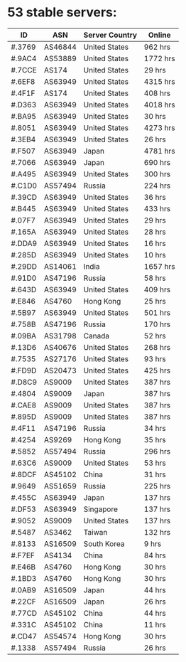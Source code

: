 # 53 stable servers:

| ID | ASN | Server Country | Online |
| ------ | ------ | ------ | ------ |
| #.3769 | AS46844 | United States | 962 hrs |
| #.9AC4 | AS53889 | United States | 1772 hrs |
| #.7CCE | AS174 | United States | 29 hrs |
| #.6EF8 | AS63949 | United States | 4315 hrs |
| #.4F1F | AS174 | United States | 408 hrs |
| #.D363 | AS63949 | United States | 4018 hrs |
| #.BA95 | AS63949 | United States | 30 hrs |
| #.8051 | AS63949 | United States | 4273 hrs |
| #.3EB4 | AS63949 | United States | 26 hrs |
| #.F507 | AS63949 | Japan | 4781 hrs |
| #.7066 | AS63949 | Japan | 690 hrs |
| #.A495 | AS63949 | United States | 300 hrs |
| #.C1D0 | AS57494 | Russia | 224 hrs |
| #.39CD | AS63949 | United States | 36 hrs |
| #.B445 | AS63949 | United States | 433 hrs |
| #.07F7 | AS63949 | United States | 29 hrs |
| #.165A | AS63949 | United States | 28 hrs |
| #.DDA9 | AS63949 | United States | 16 hrs |
| #.285D | AS63949 | United States | 10 hrs |
| #.29DD | AS14061 | India | 1657 hrs |
| #.91D0 | AS47196 | Russia | 58 hrs |
| #.643D | AS63949 | United States | 409 hrs |
| #.E846 | AS4760 | Hong Kong | 25 hrs |
| #.5B97 | AS63949 | United States | 501 hrs |
| #.758B | AS47196 | Russia | 170 hrs |
| #.09BA | AS31798 | Canada | 52 hrs |
| #.13D6 | AS40676 | United States | 268 hrs |
| #.7535 | AS27176 | United States | 93 hrs |
| #.FD9D | AS20473 | United States | 425 hrs |
| #.D8C9 | AS9009 | United States | 387 hrs |
| #.4804 | AS9009 | Japan | 387 hrs |
| #.CAE8 | AS9009 | United States | 387 hrs |
| #.895D | AS9009 | United States | 387 hrs |
| #.4F11 | AS47196 | Russia | 34 hrs |
| #.4254 | AS9269 | Hong Kong | 35 hrs |
| #.5852 | AS57494 | Russia | 296 hrs |
| #.63C6 | AS9009 | United States | 53 hrs |
| #.8DCF | AS45102 | China | 31 hrs |
| #.9649 | AS51659 | Russia | 225 hrs |
| #.455C | AS63949 | Japan | 137 hrs |
| #.DF53 | AS63949 | Singapore | 137 hrs |
| #.9052 | AS9009 | United States | 137 hrs |
| #.5487 | AS3462 | Taiwan | 132 hrs |
| #.8133 | AS16509 | South Korea | 9 hrs |
| #.F7EF | AS4134 | China | 84 hrs |
| #.E46B | AS4760 | Hong Kong | 30 hrs |
| #.1BD3 | AS4760 | Hong Kong | 30 hrs |
| #.0AB9 | AS16509 | Japan | 44 hrs |
| #.22CF | AS16509 | Japan | 26 hrs |
| #.77CD | AS45102 | China | 44 hrs |
| #.331C | AS45102 | China | 11 hrs |
| #.CD47 | AS54574 | Hong Kong | 30 hrs |
| #.1338 | AS57494 | Russia | 26 hrs |

